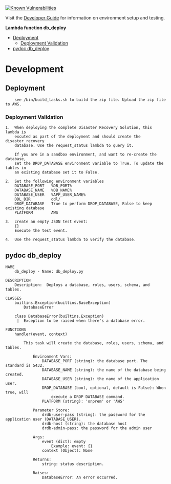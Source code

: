 [![Known Vulnerabilities](https://snyk.io/test/github/nasa/cumulus-orca/badge.svg?targetFile=tasks/db_deploy/requirements.txt)](https://snyk.io/test/github/nasa/cumulus-orca?targetFile=tasks/db_deploy/requirements.txt)

Visit the [Developer Guide](../../website/docs/developer/development-guide/code/code-intro.md) for information on environment setup and testing.

**Lambda function db_deploy**

- [Deployment](#deployment)
  * [Deployment Validation](#deployment-validation)
- [pydoc db_deploy](#pydoc)
# Development

<a name="deployment"></a>
## Deployment
```
    see /bin/build_tasks.sh to build the zip file. Upload the zip file to AWS.
```
<a name="deployment-validation"></a>
### Deployment Validation
```
1.  When deploying the complete Disaster Recovery Solution, this lambda is 
    excuted as part of the deployment and should create the disaster_recovery
    database. Use the request_status lambda to query it.
    
    If you are in a sandbox environment, and want to re-create the database,
    set the DROP_DATABASE environment variable to True. To update the tables in 
    an existing database set it to False.

2.  Set the following environment variables
    DATABASE_PORT   %DB_PORT%
    DATABASE_NAME   %DB_NAME%
    DATABASE_USER   %APP_USER_NAME%
    DDL_DIR         ddl/
    DROP_DATABASE   True to perform DROP_DATABASE, False to keep existing database
    PLATFORM        AWS 

3.  create an empty JSON test event:
    {}
    Execute the test event.

4.  Use the request_status lambda to verify the database.
```
<a name="pydoc"></a>
## pydoc db_deploy
```
NAME
    db_deploy - Name: db_deploy.py

DESCRIPTION
    Description:  Deploys a database, roles, users, schema, and tables.

CLASSES
    builtins.Exception(builtins.BaseException)
        DatabaseError

    class DatabaseError(builtins.Exception)
     |  Exception to be raised when there's a database error.

FUNCTIONS
    handler(event, context)
    
        This task will create the database, roles, users, schema, and tables.

            Environment Vars:
                DATABASE_PORT (string): the database port. The standard is 5432.
                DATABASE_NAME (string): the name of the database being created.
                DATABASE_USER (string): the name of the application user.
                DROP_DATABASE (bool, optional, default is False): When true, will
                    execute a DROP DATABASE command.
                PLATFORM (string): 'onprem' or 'AWS'

            Parameter Store:
                drdb-user-pass (string): the password for the application user (DATABASE_USER).
                drdb-host (string): the database host
                drdb-admin-pass: the password for the admin user

            Args:
                event (dict): empty
                    Example: event: {}
                context (Object): None

            Returns:
                string: status description.

            Raises:
                DatabaseError: An error occurred.
```
